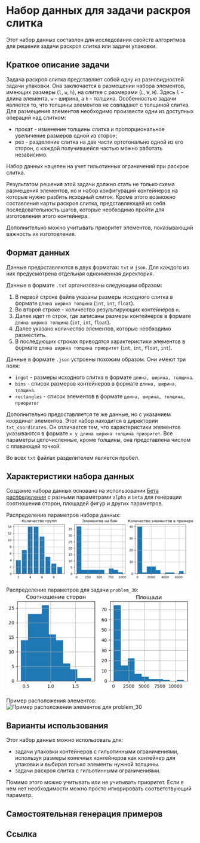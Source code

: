 # Набор данных для задачи раскроя слитка

Этот набор данных составлен для исследования свойств алгоритмов для
решения задачи раскроя слитка или задачи упаковки.

## Краткое описание задачи

Задача раскроя слитка представляет собой одну из разновидностей задачи
упаковки. Она заключается в размещении набора элементов, имеющих размеры
(`l`, `w`, `h`), на слитке с размерами (`L`, `W`, `H`). Здесь `l` - длина элемента,
`w` - ширина, а `h` - толщина. Особенностью задачи является то, что толщины
элементов не совпадают с толщиной слитка. Для размещения элементов
необходимо произвести одни из доступных операций над слитком:
- прокат - изменение толщины слитка и пропорциональное увеличение
размеров одной из сторон;
- рез - разделение слитка на две части ортогонально одной из его сторон,
с каждой получившейся частью можно работать независимо.  

Набор данных нацелен на учет гильотинных ограничений при раскрое слитка.

Результатом решения этой задачи должно стать не только схема размещения
элементов, но и набор конфигураций контейнеров на которые нужно разбить
исходный слиток. Кроме этого возможно составления карты раскроя слитка,
представляющей из себя последовательность шагов, которые необходимо
пройти для изготовления этого контейнера.

Дополнительно можно учитывать приоритет элементов, показывающий важность
их изготовления.

## Формат данных

Данные предоставляются в двух форматах: `txt` и `json`. Для каждого из
них предусмотрена отдельная одноименная директория.

Данные в формате `.txt` организованы следующим образом:
1. В первой строке файла указаны размеры исходного слитка в формате
`длина ширина толщина` (`int`, `int`, `float`).
2. Во второй строке - количество результирующих контейнеров `m`.
3. Далее идет m строк, где записаны размеры контейнеров в формате
`длина ширина толщина` (`int`, `int`, `float`).
4. Далее указано количество элементов, которые необходимо разместить.
5. В последующих строках приводятся характеристики элементов в формате
`длина ширина толщина приоритет` (`int`, `int`, `float`, `int`).

Данные в формате `.json` устроены похожим образом. Они имеют три поля:
- `ingot` - размеры исходного слитка в формате `длина, ширина, толщина`.
- `bins` - список размеров контейнеров в формате `длина, ширина, толщина`.
- `rectangles` - список элементов в формате
`длина, ширина, толщина, приоритет`

Дополнительно предоставляется те же данные, но с указанием координат
элементов. Этот набор находится в директории `txt_coordinates`. Он
отличается тем, что характеристики элементов указываются в формате
`x y длина ширина толщина приоритет`. Все параметры целочисленные, кроме
толщины, она представлена числом с плавающей точкой.  

Во всех `txt` файлах разделителем является пробел.

## Характеристики набора данных

Создание набора данных основано на использовании
[Бета распределения](https://en.wikipedia.org/wiki/Beta_distribution)
с разными параметрами `alpha` и `beta` для генерации соотношения сторон,
площадей фигур и других параметров.

Распределение параметров набора данных:
![Распределение параметров набора данных](image/params_dist.png)

Распределение параметров для задачи `problem_30`:
![Пример распределения параметров для задачи problem_30](image/p_30_dist.png)

Пример расположения элементов:
![Пример расположения элементов для problem_30](image/p_30_schema.png)

## Варианты использования

Этот набор данных можно использовать для:
- задачи упаковки контейнеров с гильотинными ограничениями, используя размеры
конечных контейнеров как контейнер для упаковки и выбирая только
элементы нужной толщины.
- задачи раскроя слитка с гильотинными ограничениями.

Помимо этого можно учитывать или не учитывать приоритет. Если в нем нет
необходимости можно просто игнорировать соответствующий параметр.

## Самостоятельная генерация примеров

## Ссылка
